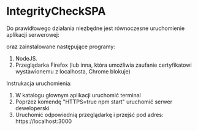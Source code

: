 # IntegrityCheckSPA

Do prawidłowego działania niezbędne jest równoczesne uruchomienie aplikacji serwerowej:

oraz zainstalowane następujące programy: 

1. NodeJS.
2. Przeglądarka Firefox (lub inna, która umożliwia zaufanie certyfikatowi wystawionemu z localhosta, Chrome blokuje)

Instrukacja uruchomienia:

1. W katalogu głownym aplikacji uruchomić terminal
2. Poprzez komendę "HTTPS=true npm start" uruchomić serwer deweloperski
3. Uruchomić odpowiednią przeglądarkę i przejść pod adres: https://localhost:3000
